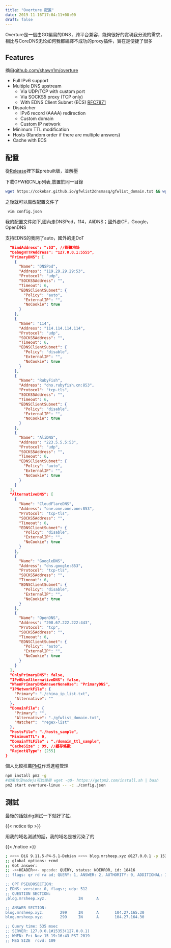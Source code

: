 ```yaml
---
title: "Overture 配置"
date: 2019-11-16T17:04:11+08:00
draft: false
---
```


Overture是一個由GO編寫的DNS，跨平台兼容，能夠很好的實現我分流的需求，相比与CoreDNS无论如何我都編譯不成功的proxy插件，實在是便捷了很多

<!--more-->



## Features

摘自[github.com/shawn1m/overture][1]

- Full IPv6 support
- Multiple DNS upstream 
  - Via UDP/TCP with custom port
  - Via SOCKS5 proxy (TCP only)
  - With EDNS Client Subnet (ECS) [RFC7871](https://tools.ietf.org/html/rfc7871)
- Dispatcher 
  - IPv6 record (AAAA) redirection
  - Custom domain
  - Custom IP network
- Minimum TTL modification
- Hosts (Random order if there are multiple answers)
- Cache with ECS

## 配置

從[Release][2]裡下載prebuilt版，並解壓

下載GFW和CN_ip列表,放置於同一目錄

```bash
wget https://cokebar.github.io/gfwlist2dnsmasq/gfwlist_domain.txt && wget https://raw.githubusercontent.com/17mon/china_ip_list/master/china_ip_list.txt
```



之後就可以魔改配置文件了

` vim config.json`

我的配置文件如下,國內走DNSPod，114，AliDNS；國外走CF，Google，OpenDNS

支持EDNS的我開了auto，國外的走DoT



```json
  "BindAddress": ":53", //監聽地址
  "DebugHTTPAddress": "127.0.0.1:5555",
  "PrimaryDNS": [
    {
      "Name": "DNSPod",
      "Address": "119.29.29.29:53",
      "Protocol": "udp",
      "SOCKS5Address": "",
      "Timeout": 6,
      "EDNSClientSubnet": {
        "Policy": "auto",
        "ExternalIP": "",
        "NoCookie": true
      }
    },
    {
      "Name": "114",
      "Address": "114.114.114.114",
      "Protocol": "udp",
      "SOCKS5Address": "",
      "Timeout": 6,
      "EDNSClientSubnet": {
        "Policy": "disable",
        "ExternalIP": "",
        "NoCookie": true
      }
    },
    {
      "Name": "RubyFish",
      "Address": "dns.rubyfish.cn:853",
      "Protocol": "tcp-tls",
      "SOCKS5Address": "",
      "Timeout": 6,
      "EDNSClientSubnet": {
        "Policy": "disable",
        "ExternalIP": "",
        "NoCookie": true
      }
    },
    {
      "Name": "AliDNS",
      "Address": "223.5.5.5:53",
      "Protocol": "udp",
      "SOCKS5Address": "",
      "Timeout": 6,
      "EDNSClientSubnet": {
        "Policy": "auto",
        "ExternalIP": "",
        "NoCookie": true
      }
    }
  ],
  "AlternativeDNS": [
    {
      "Name": "CloudFlareDNS",
      "Address": "one.one.one.one:853",
      "Protocol": "tcp-tls",
      "SOCKS5Address": "",
      "Timeout": 6,
      "EDNSClientSubnet": {
        "Policy": "disable",
        "ExternalIP": "",
        "NoCookie": true
      }
    },
    {
      "Name": "GoogleDNS",
      "Address": "dns.google:853",
      "Protocol": "tcp-tls",
      "SOCKS5Address": "",
      "Timeout": 6,
      "EDNSClientSubnet": {
        "Policy": "disable",
        "ExternalIP": "",
        "NoCookie": true
      }
    },
    {
      "Name": "OpenDNS",
      "Address": "208.67.222.222:443",
      "Protocol": "tcp",
      "SOCKS5Address": "",
      "Timeout": 6,
      "EDNSClientSubnet": {
        "Policy": "auto",
        "ExternalIP": "",
        "NoCookie": true
      }
    }
  ],
  "OnlyPrimaryDNS": false,
  "IPv6UseAlternativeDNS": false,
  "WhenPrimaryDNSAnswerNoneUse": "PrimaryDNS",
  "IPNetworkFile": {
    "Primary": "./china_ip_list.txt",
    "Alternative": ""
  },
  "DomainFile": {
    "Primary": "",
    "Alternative": "./gfwlist_domain.txt",
    "Matcher":  "regex-list"
  },
  "HostsFile": "./hosts_sample",
  "MinimumTTL": 0,
  "DomainTTLFile" : "./domain_ttl_sample",
  "CacheSize" : 99, //緩存條數
  "RejectQType": [255]
}
```

個人比較推薦[PM2][3]作爲進程管理

```bash
npm install pm2 -g
#如果你沒nodejs可以使用 wget -qO- https://getpm2.com/install.sh | bash
pm2 start overture-linux -- -c ./config.json
```

## 測試

最後的話就dig測試一下就好了拉，

{{<  notice tip >}}

用我的域名測試的話，我的域名是被污染了的

{{< /notice >}}

```bash
; <<>> DiG 9.11.5-P4-5.1-Debian <<>> blog.mrsheep.xyz @127.0.0.1 -p 15353
;; global options: +cmd
;; Got answer:
;; ->>HEADER<<- opcode: QUERY, status: NOERROR, id: 18416
;; flags: qr rd ra ad; QUERY: 1, ANSWER: 2, AUTHORITY: 0, ADDITIONAL: 1

;; OPT PSEUDOSECTION:
; EDNS: version: 0, flags:; udp: 512
;; QUESTION SECTION:
;blog.mrsheep.xyz.              IN      A

;; ANSWER SECTION:
blog.mrsheep.xyz.       299     IN      A       104.27.165.30
blog.mrsheep.xyz.       299     IN      A       104.27.164.30

;; Query time: 535 msec
;; SERVER: 127.0.0.1#15353(127.0.0.1)
;; WHEN: Fri Nov 15 19:16:43 PST 2019
;; MSG SIZE  rcvd: 109
```



[1]: https://github.com/shawn1m/overture
[2]: https://github.com/shawn1m/overture/releases
[3]: https://github.com/Unitech/pm2

